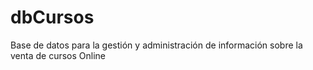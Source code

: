 # dbCursos
Base de datos para la gestión y administración de información sobre la venta de cursos Online
